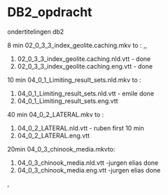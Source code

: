 # DB2_opdracht
ondertitelingen db2

8 min 02_0_3_3_index_geolite.caching.mkv to : ,, 
1. 02_0_3_3_index_geolite.caching.nld.vtt - done
2. 02_0_3_3_index_geolite.caching.eng.vtt - done

10 min 04_0_1_Limiting_result_sets.nld.mkv to :
1. 04_0_1_Limiting_result_sets.nld.vtt - emile done
2. 04_0_1_Limiting_result_sets.eng.vtt


 40 min 04_0_2_LATERAL.mkv to : 
1. 04_0_2_LATERAL.nld.vtt - ruben first 10 min
2. 04_0_2_LATERAL.eng.vtt 

20min 04_0_3_chinook_media.mkvto: 
1. 04_0_3_chinook_media.nld.vtt -jurgen elias done
2. 04_0_3_chinook_media.eng.vtt -jurgen elias done



, 
